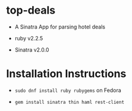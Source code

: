 # top-deals

- A Sinatra App for parsing hotel deals

- ruby v2.2.5

- Sinatra v2.0.0

# Installation Instructions

- `sudo dnf install ruby rubygems` on Fedora

- `gem install sinatra thin haml rest-client`
